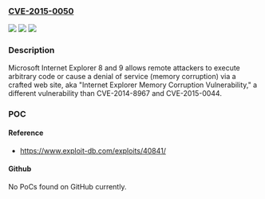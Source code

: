 ### [CVE-2015-0050](https://cve.mitre.org/cgi-bin/cvename.cgi?name=CVE-2015-0050)
![](https://img.shields.io/static/v1?label=Product&message=n%2Fa&color=blue)
![](https://img.shields.io/static/v1?label=Version&message=n%2Fa&color=blue)
![](https://img.shields.io/static/v1?label=Vulnerability&message=n%2Fa&color=brighgreen)

### Description

Microsoft Internet Explorer 8 and 9 allows remote attackers to execute arbitrary code or cause a denial of service (memory corruption) via a crafted web site, aka "Internet Explorer Memory Corruption Vulnerability," a different vulnerability than CVE-2014-8967 and CVE-2015-0044.

### POC

#### Reference
- https://www.exploit-db.com/exploits/40841/

#### Github
No PoCs found on GitHub currently.

